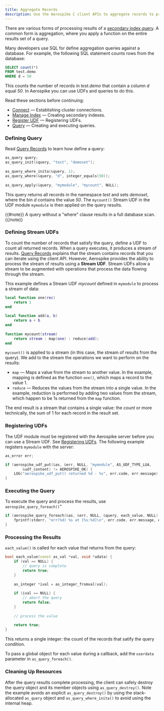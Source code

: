 ```yaml
---
title: Aggregate Records
description: Use the Aerospike C client APIs to aggregate records to process query results.
---
```


There are various forms of processing results of a [secondary index query](/docs/client/c/usage/query/sindex.html). A common form is aggregation, where you apply a function on the entire results set of a query.

Many developers use SQL for define aggregation queries against a database. For example, the following SQL statement counts rows from the database:

```sql
SELECT count(*)
FROM test.demo 
WHERE d = 50
```
This counts the number of records in _test.demo_ that contain a column _d_ equal _50_. In Aerospike you can use UDFs and queries to do this.

Read these sections before continuing:

- [Connect](/docs/client/c/usage/connect) &mdash; Establishing cluster connections.
- [Manage Index](/docs/client/c/usage/query/sindex.html) &mdash; Creating secondary indexes.
- [Register UDF](/docs/client/c/usage/udf/register.html) &mdash; Registering UDFs.
- [Query](/docs/client/c/usage/query/query.html) &mdash; Creating and executing queries.

### Defining Query

Read [Query Records](/docs/client/c/usage/query/query.html) to learn how define a query:

```cpp
as_query query;
as_query_init(&query, "test", "demoset");
 
as_query_where_inita(&query, 1);
as_query_where(&query, "d", integer_equals(50));
 
as_query_apply(&query, "mymodule", "mycount", NULL);
```
This query returns all records in the namespace _test_ and sets _demoset_, where the bin _d_ contains the value  _50_. The `mycount()` Stream UDF in the UDF module `mymodule` is then applied on the query results.

{{#note}}
A query without a "where" clause results in a full database scan.
{{/note}}

### Defining Stream UDFs

To count the number of records that satisfy the query, define a UDF to count all returned records. When a query executes, it produces a stream of results. [Query Records](/docs/client/c/usage/query/query.html) explains that the stream contains records that you can iterate using the client API. However, Aerospike provides the ability to process the stream of results using a **Stream UDF**. Stream UDFs allow a stream to be augmented with operations that process the data flowing through the stream.

This example defines a Stream UDF _mycount_ defined in `mymodule` to process a stream of data:

```lua
local function one(rec)
    return 1
end
 
local function add(a, b)
    return a + b
end
 
function mycount(stream)
    return stream : map(one) : reduce(add);
end
```

`mycount()` is applied to a stream (in this case, the stream of results from the query). We add to the stream the operations we want to perform on the results:

- `map` &mdash; Maps a value from the stream to another value. In the example, mapping is defined as the function `one()`, which maps a record to the value 1.
- `reduce` &mdash; Reduces the values from the stream into a single value. In the example, reduction is performed by adding two values from the stream, which happen to be 1s returned from the `map` function.

The end result is a stream that contains a single value: the _count_ or more technically, the sum of 1 for each record in the result set.

### Registering UDFs

The UDF module must be registered with the Aerospike server before you can use a Stream UDF. See [Registering UDFs](/docs/client/c/usage/udf/register.html). The following example registers `mymodule` with the server:

```cpp
as_error err;

if (aerospike_udf_put(&as, &err, NULL, "mymodule", AS_UDF_TYPE_LUA,
        &udf_content) != AEROSPIKE_OK) {
    LOG("aerospike_udf_put() returned %d - %s", err.code, err.message);
}

```

### Executing the Query

To execute the query and process the results, use `aerospike_query_foreach()`"

```cpp
if (aerospike_query_foreach(&as, &err, NULL, &query, each_value, NULL) != AEROSPIKE_OK) {
    fprintf(stderr, "err(%d) %s at [%s:%d]\n", err.code, err.message, err.file, err.line);
}
```

### Processing the Results

`each_value()` is called for each value that returns from the query:

```cpp
bool each_value(const as_val *val, void *udata) {
    if (val == NULL) {
        // query is complete
        return true;
    }
 
    as_integer *ival = as_integer_fromval(val);
  
    if (ival == NULL) {
        // abort the query
        return false;
    }
 
    // process the value
 
    return true;
}
```

This returns a single integer: the count of the records that satify the query condition.

To pass a global object for each value during a callback, add the `userdata` parameter in `as_query_foreach()`.

### Cleaning Up Resources

After the query results complete processing, the client can safely destroy the query object and its member objects using `as_query_destroy()`. Note the example avoids an explicit `as_query_destroy()` by using the stack-allocated `as_query` object and `as_query_where_inita()` to avoid using the internal heap.


